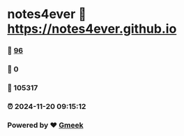 # notes4ever :link: https://notes4ever.github.io 
### :page_facing_up: [96](https://notes4ever.github.io/tag.html) 
### :speech_balloon: 0 
### :hibiscus: 105317 
### :alarm_clock: 2024-11-20 09:15:12 
### Powered by :heart: [Gmeek](https://github.com/Meekdai/Gmeek)

